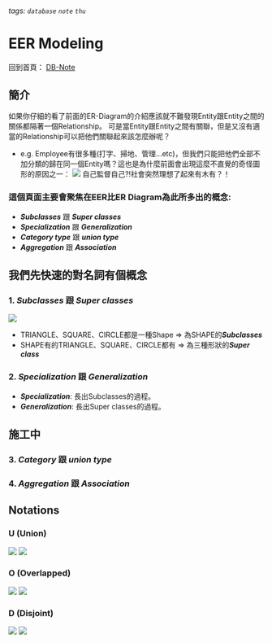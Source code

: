 ###### tags: `database` `note` `thu`


# EER Modeling

回到首頁： [DB-Note](/GbetBojTSMCOFmpVUFB_TQ)
## 簡介
如果你仔細的看了前面的ER-Diagram的介紹應該就不難發現Entity跟Entity之間的關係都隔著一個Relationship。
可是當Entity跟Entity之間有關聯，但是又沒有適當的Relationship可以把他們關聯起來該怎麼辦呢？
- e.g. Employee有很多種(打字、掃地、管理...etc)，但我們只能把他們全部不加分類的歸在同一個Entity嗎？這也是為什麼前面會出現這麼不直覺的奇怪圖形的原因之一：
![](https://i.imgur.com/he7jwJn.png)
自己監督自己?!社會突然理想了起來有木有？！

### 這個頁面主要會聚焦在EER比ER Diagram為此所多出的概念:
- ***Subclasses*** 跟 ***Super classes***
- ***Specialization*** 跟 ***Generalization***
- ***Category type*** 跟 ***union type***
- ***Aggregation*** 跟 ***Association***

## 我們先快速的對名詞有個概念
### 1. ***Subclasses*** 跟 ***Super classes***
![](https://i.imgur.com/dYMjm8L.png)
- TRIANGLE、SQUARE、CIRCLE都是一種Shape $\Longrightarrow$ 為SHAPE的***Subclasses***
- SHAPE有的TRIANGLE、SQUARE、CIRCLE都有 $\Longrightarrow$ 為三種形狀的***Super class***

### 2. ***Specialization*** 跟 ***Generalization***
- ***Specialization***: 長出Subclasses的過程。
- ***Generalization***: 長出Super classes的過程。

## 施工中
### 3. ***Category*** 跟 ***union type*** 
### 4. ***Aggregation*** 跟 ***Association***
##



## Notations
### U (Union)
![](https://i.imgur.com/c6KojVx.png)
![](https://i.imgur.com/XMjHbaw.png)


### O (Overlapped)
![](https://i.imgur.com/KlPJIkX.png)
![](https://i.imgur.com/qNTEKMX.png)

### D (Disjoint)
![](https://i.imgur.com/3h79f3n.png)
![](https://i.imgur.com/pZtzmw7.png)
